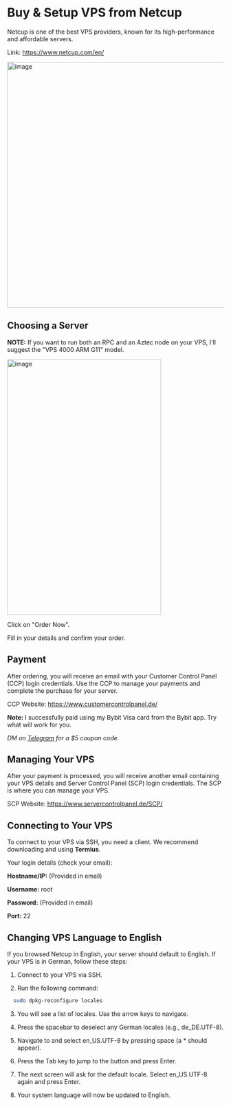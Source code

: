 # Buy & Setup VPS from Netcup

Netcup is one of the best VPS providers, known for its high-performance and affordable servers.

Link: https://www.netcup.com/en/

<img width="1080" height="572" alt="image" src="https://github.com/user-attachments/assets/914412a2-0768-434f-9fd3-8cbae732f2c6" />


## Choosing a Server
**NOTE:** If you want to run both an RPC and an Aztec node on your VPS, I'll suggest the "VPS 4000 ARM G11" model.

<img width="358" height="595" alt="image" src="https://github.com/user-attachments/assets/788fd9a9-d0c6-4397-8602-22a8bded69fa" />


Click on "Order Now".

Fill in your details and confirm your order.

## Payment
After ordering, you will receive an email with your Customer Control Panel (CCP) login credentials. Use the CCP to manage your payments and complete the purchase for your server.

CCP Website: https://www.customercontrolpanel.de/


**Note:** I successfully paid using my Bybit Visa card from the Bybit app. Try what will work for you.

*DM on [Telegram](https://t.me/ofalamin) for a $5 coupon code.*

## Managing Your VPS
After your payment is processed, you will receive another email containing your VPS details and Server Control Panel (SCP) login credentials. The SCP is where you can manage your VPS.

SCP Website: https://www.servercontrolpanel.de/SCP/

## Connecting to Your VPS
To connect to your VPS via SSH, you need a client. We recommend downloading and using **Termius**.

Your login details (check your email):

**Hostname/IP:** (Provided in email)

**Username:** root

**Password:** (Provided in email)

**Port:** 22

## Changing VPS Language to English
If you browsed Netcup in English, your server should default to English. If your VPS is in German, follow these steps:

1. Connect to your VPS via SSH.

2. Run the following command:

```bash
  sudo dpkg-reconfigure locales
```

3. You will see a list of locales. Use the arrow keys to navigate.

4. Press the spacebar to deselect any German locales (e.g., de_DE.UTF-8).

5. Navigate to and select en_US.UTF-8 by pressing space (a * should appear).

6. Press the Tab key to jump to the <OK> button and press Enter.

7. The next screen will ask for the default locale. Select en_US.UTF-8 again and press Enter.

8. Your system language will now be updated to English.

